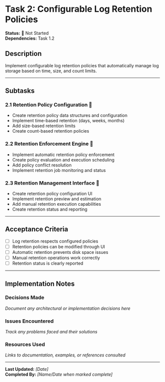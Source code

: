 # Task 2: Configurable Log Retention Policies

**Status:** 🔴 Not Started  
**Dependencies:** Task 1.2  

## Description
Implement configurable log retention policies that automatically manage log storage based on time, size, and count limits.

---

## Subtasks

### 2.1 Retention Policy Configuration 🔴
- Create retention policy data structures and configuration
- Implement time-based retention (days, weeks, months)
- Add size-based retention limits
- Create count-based retention policies

### 2.2 Retention Enforcement Engine 🔴
- Implement automatic retention policy enforcement
- Create policy evaluation and execution scheduling
- Add policy conflict resolution
- Implement retention job monitoring and status

### 2.3 Retention Management Interface 🔴
- Create retention policy configuration UI
- Implement retention preview and estimation
- Add manual retention execution capabilities
- Create retention status and reporting

---

## Acceptance Criteria
- [ ] Log retention respects configured policies
- [ ] Retention policies can be modified through UI
- [ ] Automatic retention prevents disk space issues
- [ ] Manual retention operations work correctly
- [ ] Retention status is clearly reported

---

## Implementation Notes

### Decisions Made
_Document any architectural or implementation decisions here_

### Issues Encountered  
_Track any problems faced and their solutions_

### Resources Used
_Links to documentation, examples, or references consulted_

---

**Last Updated:** _[Date]_  
**Completed By:** _[Name/Date when marked complete]_ 